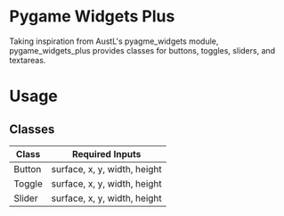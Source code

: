 # Pygame Widgets Plus
Taking inspiration from AustL's pyagme_widgets module, pygame_widgets_plus provides classes for buttons, toggles, sliders, and textareas.

# Usage
## Classes
| Class  | Required Inputs              |
|--------|------------------------------|
| Button | surface, x, y, width, height |
| Toggle | surface, x, y, width, height |
| Slider | surface, x, y, width, height |